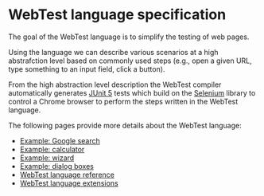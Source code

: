 # WebTest language specification

The goal of the WebTest language is to simplify the testing of web pages.

Using the language we can describe various scenarios at a high abstrafction level based on commonly used steps (e.g., open a given URL, type something to an input field, click a button).

From the high abstraction level description the WebTest compiler automatically generates [JUnit 5](https://junit.org/junit5/docs/current/user-guide/) tests which build on the [Selenium](https://www.selenium.dev/documentation/) library to control a Chrome browser to perform the steps written in the WebTest language.

The following pages provide more details about the WebTest language:

* [Example: Google search](WebTestExampleGoogle.md)
* [Example: calculator](WebTestExampleCalculator.md)
* [Example: wizard](WebTestExampleWizard.md)
* [Example: dialog boxes](WebTestExampleDialog.md)
* [WebTest language reference](WebTestReference.md)
* [WebTest language extensions](WebTestReferenceExtra.md)
